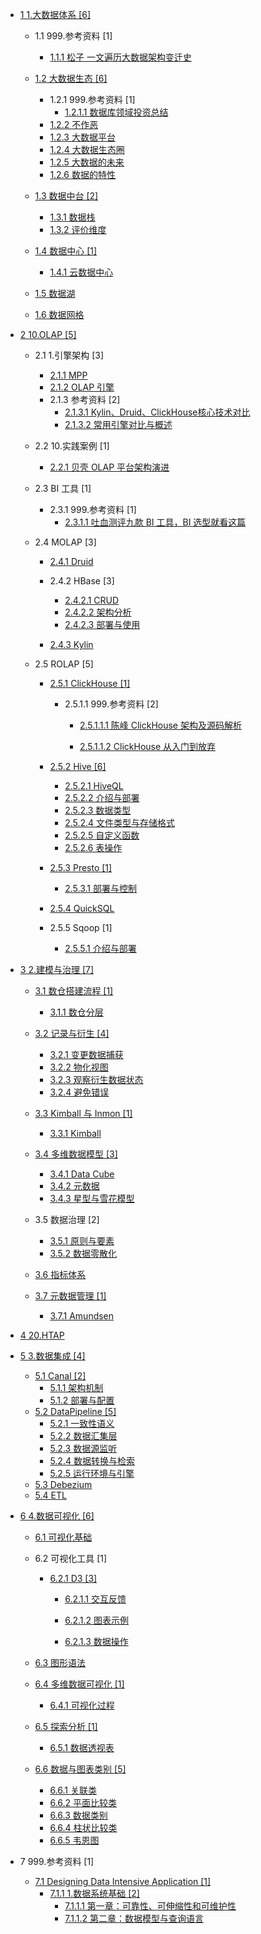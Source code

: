   - [1 1.大数据体系 [6]](/1.大数据体系/README.md)
    - 1.1 999.参考资料 [1]
      - [1.1.1 松子 一文遍历大数据架构变迁史](/1.大数据体系/999.参考资料/2021-松子-一文遍历大数据架构变迁史.md)
    - [1.2 大数据生态 [6]](/1.大数据体系/大数据生态/README.md)
      - 1.2.1 999.参考资料 [1]
        - [1.2.1.1 数据库领域投资总结](/1.大数据体系/大数据生态/999.参考资料/2021-数据库领域投资总结.md)
      - [1.2.2 不作恶](/1.大数据体系/大数据生态/不作恶.md)
      - [1.2.3 大数据平台](/1.大数据体系/大数据生态/大数据平台.md)
      - [1.2.4 大数据生态圈](/1.大数据体系/大数据生态/大数据生态圈.md)
      - [1.2.5 大数据的未来](/1.大数据体系/大数据生态/大数据的未来.md)
      - [1.2.6 数据的特性](/1.大数据体系/大数据生态/数据的特性.md)
    - [1.3 数据中台 [2]](/1.大数据体系/数据中台/README.md)
      - [1.3.1 数据栈](/1.大数据体系/数据中台/数据栈.md)
      - [1.3.2 评价维度](/1.大数据体系/数据中台/评价维度.md)
    - [1.4 数据中心 [1]](/1.大数据体系/数据中心/README.md)
      - [1.4.1 云数据中心](/1.大数据体系/数据中心/云数据中心.md)
    - [1.5 数据湖](/1.大数据体系/数据湖/README.md)
      
    - [1.6 数据网格](/1.大数据体系/数据网格/README.md)
      
  - [2 10.OLAP [5]](/10.OLAP/README.md)
    - 2.1 1.引擎架构 [3]
      - [2.1.1 MPP](/10.OLAP/1.引擎架构/MPP.md)
      - [2.1.2 OLAP 引擎](/10.OLAP/1.引擎架构/OLAP%20引擎.md)
      - 2.1.3 参考资料 [2]
        - [2.1.3.1 Kylin、Druid、ClickHouse核心技术对比](/10.OLAP/1.引擎架构/.more/2020-Kylin、Druid、ClickHouse核心技术对比.md)
        - [2.1.3.2 常用引擎对比与概述](/10.OLAP/1.引擎架构/.more/2021-常用引擎对比与概述.md)
    - 2.2 10.实践案例 [1]
      - [2.2.1 贝壳 OLAP 平台架构演进](/10.OLAP/10.实践案例/2021-贝壳%20OLAP%20平台架构演进.md)
    - 2.3 BI 工具 [1]
      - 2.3.1 999.参考资料 [1]
        - [2.3.1.1 吐血测评九款 BI 工具，BI 选型就看这篇](/10.OLAP/BI%20工具/999.参考资料/2022-吐血测评九款%20BI%20工具，BI%20选型就看这篇.md)
    - 2.4 MOLAP [3]
      - [2.4.1 Druid](/10.OLAP/MOLAP/Druid/README.md)
        
      - 2.4.2 HBase [3]
        - [2.4.2.1 CRUD](/10.OLAP/MOLAP/HBase/CRUD.md)
        - [2.4.2.2 架构分析](/10.OLAP/MOLAP/HBase/架构分析.md)
        - [2.4.2.3 部署与使用](/10.OLAP/MOLAP/HBase/部署与使用.md)
      - [2.4.3 Kylin](/10.OLAP/MOLAP/Kylin/README.md)
        
    - 2.5 ROLAP [5]
      - [2.5.1 ClickHouse [1]](/10.OLAP/ROLAP/ClickHouse/README.md)
        - 2.5.1.1 999.参考资料 [2]
          - [2.5.1.1.1 陈峰 ClickHouse 架构及源码解析](/10.OLAP/ROLAP/ClickHouse/999.参考资料/2022-陈峰-ClickHouse%20架构及源码解析/README.md)
            
          - [2.5.1.1.2 ClickHouse 从入门到放弃](/10.OLAP/ROLAP/ClickHouse/999.参考资料/2023-ClickHouse%20从入门到放弃/README.md)
            
      - [2.5.2 Hive [6]](/10.OLAP/ROLAP/Hive/README.md)
        - [2.5.2.1 HiveQL](/10.OLAP/ROLAP/Hive/HiveQL.md)
        - [2.5.2.2 介绍与部署](/10.OLAP/ROLAP/Hive/介绍与部署.md)
        - [2.5.2.3 数据类型](/10.OLAP/ROLAP/Hive/数据类型.md)
        - [2.5.2.4 文件类型与存储格式](/10.OLAP/ROLAP/Hive/文件类型与存储格式.md)
        - [2.5.2.5 自定义函数](/10.OLAP/ROLAP/Hive/自定义函数.md)
        - [2.5.2.6 表操作](/10.OLAP/ROLAP/Hive/表操作.md)
      - [2.5.3 Presto [1]](/10.OLAP/ROLAP/Presto/README.md)
        - [2.5.3.1 部署与控制](/10.OLAP/ROLAP/Presto/部署与控制.md)
      - [2.5.4 QuickSQL](/10.OLAP/ROLAP/QuickSQL/README.md)
        
      - 2.5.5 Sqoop [1]
        - [2.5.5.1 介绍与部署](/10.OLAP/ROLAP/Sqoop/介绍与部署.md)
  - [3 2.建模与治理 [7]](/2.建模与治理/README.md)
    - [3.1 数仓搭建流程 [1]](/2.建模与治理/数仓搭建流程/README.md)
      - [3.1.1 数仓分层](/2.建模与治理/数仓搭建流程/数仓分层.md)
    - [3.2 记录与衍生 [4]](/2.建模与治理/记录与衍生/README.md)
      - [3.2.1 变更数据捕获](/2.建模与治理/记录与衍生/变更数据捕获.md)
      - [3.2.2 物化视图](/2.建模与治理/记录与衍生/物化视图.md)
      - [3.2.3 观察衍生数据状态](/2.建模与治理/记录与衍生/观察衍生数据状态.md)
      - [3.2.4 避免错误](/2.建模与治理/记录与衍生/避免错误.md)
    - [3.3 Kimball 与 Inmon [1]](/2.建模与治理/Kimball%20与%20Inmon/README.md)
      - [3.3.1 Kimball](/2.建模与治理/Kimball%20与%20Inmon/Kimball.md)
    - [3.4 多维数据模型 [3]](/2.建模与治理/多维数据模型/README.md)
      - [3.4.1 Data Cube](/2.建模与治理/多维数据模型/Data%20Cube.md)
      - [3.4.2 元数据](/2.建模与治理/多维数据模型/元数据.md)
      - [3.4.3 星型与雪花模型](/2.建模与治理/多维数据模型/星型与雪花模型.md)
    - 3.5 数据治理 [2]
      - [3.5.1 原则与要素](/2.建模与治理/数据治理/原则与要素.md)
      - [3.5.2 数据零散化](/2.建模与治理/数据治理/数据零散化.md)
    - [3.6 指标体系](/2.建模与治理/指标体系/README.md)
      
    - [3.7 元数据管理 [1]](/2.建模与治理/元数据管理/README.md)
      - [3.7.1 Amundsen](/2.建模与治理/元数据管理/Amundsen.md)
  - [4 20.HTAP](/20.HTAP/README.md)
    
  - [5 3.数据集成 [4]](/3.数据集成/README.md)
    - [5.1 Canal [2]](/3.数据集成/Canal/README.md)
      - [5.1.1 架构机制](/3.数据集成/Canal/架构机制.md)
      - [5.1.2 部署与配置](/3.数据集成/Canal/部署与配置.md)
    - [5.2 DataPipeline [5]](/3.数据集成/DataPipeline/README.md)
      - [5.2.1 一致性语义](/3.数据集成/DataPipeline/一致性语义.md)
      - [5.2.2 数据汇集层](/3.数据集成/DataPipeline/数据汇集层.md)
      - [5.2.3 数据源监听](/3.数据集成/DataPipeline/数据源监听.md)
      - [5.2.4 数据转换与检索](/3.数据集成/DataPipeline/数据转换与检索.md)
      - [5.2.5 运行环境与引擎](/3.数据集成/DataPipeline/运行环境与引擎.md)
    - [5.3 Debezium](/3.数据集成/Debezium.md)
    - [5.4 ETL](/3.数据集成/ETL/README.md)
      
  - [6 4.数据可视化 [6]](/4.数据可视化/README.md)
    - [6.1 可视化基础](/4.数据可视化/可视化基础/README.md)
      
    - 6.2 可视化工具 [1]
      - [6.2.1 D3 [3]](/4.数据可视化/可视化工具/D3/README.md)
        - [6.2.1.1 交互反馈](/4.数据可视化/可视化工具/D3/交互反馈/README.md)
          
        - [6.2.1.2 图表示例](/4.数据可视化/可视化工具/D3/图表示例/README.md)
          
        - [6.2.1.3 数据操作](/4.数据可视化/可视化工具/D3/数据操作/README.md)
          
    - [6.3 图形语法](/4.数据可视化/图形语法/README.md)
      
    - [6.4 多维数据可视化 [1]](/4.数据可视化/多维数据可视化/README.md)
      - [6.4.1 可视化过程](/4.数据可视化/多维数据可视化/可视化过程.md)
    - [6.5 探索分析 [1]](/4.数据可视化/探索分析/README.md)
      - [6.5.1 数据透视表](/4.数据可视化/探索分析/数据透视表.md)
    - [6.6 数据与图表类别 [5]](/4.数据可视化/数据与图表类别/README.md)
      - [6.6.1 关联类](/4.数据可视化/数据与图表类别/关联类.md)
      - [6.6.2 平面比较类](/4.数据可视化/数据与图表类别/平面比较类.md)
      - [6.6.3 数据类别](/4.数据可视化/数据与图表类别/数据类别.md)
      - [6.6.4 柱状比较类](/4.数据可视化/数据与图表类别/柱状比较类.md)
      - [6.6.5 韦恩图](/4.数据可视化/数据与图表类别/韦恩图.md)
  - 7 999.参考资料 [1]
    - [7.1 Designing Data Intensive Application [1]](/999.参考资料/Designing%20Data-Intensive%20Application/README.md)
      - [7.1.1 1.数据系统基础 [2]](/999.参考资料/Designing%20Data-Intensive%20Application/1.数据系统基础/README.md)
        - [7.1.1.1 第一章：可靠性、可伸缩性和可维护性](/999.参考资料/Designing%20Data-Intensive%20Application/1.数据系统基础/第一章：可靠性、可伸缩性和可维护性.md)
        - [7.1.1.2 第二章：数据模型与查询语言](/999.参考资料/Designing%20Data-Intensive%20Application/1.数据系统基础/第二章：数据模型与查询语言.md)